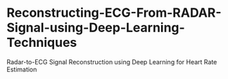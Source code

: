 # Reconstructing-ECG-From-RADAR-Signal-using-Deep-Learning-Techniques
Radar-to-ECG Signal Reconstruction using Deep Learning for Heart Rate Estimation

